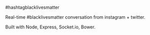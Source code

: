 #hashtagblacklivesmatter

Real-time #blacklivesmatter conversation from instagram + twitter.

Built with Node, Express, Socket.io, Bower.
